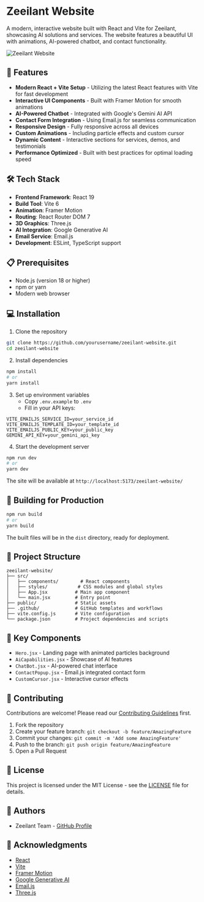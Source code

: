 # Zeeilant Website

A modern, interactive website built with React and Vite for Zeeilant, showcasing AI solutions and services. The website features a beautiful UI with animations, AI-powered chatbot, and contact functionality.

![Zeeilant Website](./public/og-image.png)

## 🚀 Features

- **Modern React + Vite Setup** - Utilizing the latest React features with Vite for fast development
- **Interactive UI Components** - Built with Framer Motion for smooth animations
- **AI-Powered Chatbot** - Integrated with Google's Gemini AI API
- **Contact Form Integration** - Using Email.js for seamless communication
- **Responsive Design** - Fully responsive across all devices
- **Custom Animations** - Including particle effects and custom cursor
- **Dynamic Content** - Interactive sections for services, demos, and testimonials
- **Performance Optimized** - Built with best practices for optimal loading speed

## 🛠️ Tech Stack

- **Frontend Framework**: React 19
- **Build Tool**: Vite 6
- **Animation**: Framer Motion
- **Routing**: React Router DOM 7
- **3D Graphics**: Three.js
- **AI Integration**: Google Generative AI
- **Email Service**: Email.js
- **Development**: ESLint, TypeScript support

## 📋 Prerequisites

- Node.js (version 18 or higher)
- npm or yarn
- Modern web browser

## 💻 Installation

1. Clone the repository
```bash
git clone https://github.com/yourusername/zeeilant-website.git
cd zeeilant-website
```

2. Install dependencies
```bash
npm install
# or
yarn install
```

3. Set up environment variables
   - Copy `.env.example` to `.env`
   - Fill in your API keys:
```env
VITE_EMAILJS_SERVICE_ID=your_service_id
VITE_EMAILJS_TEMPLATE_ID=your_template_id
VITE_EMAILJS_PUBLIC_KEY=your_public_key
GEMINI_API_KEY=your_gemini_api_key
```

4. Start the development server
```bash
npm run dev
# or
yarn dev
```

The site will be available at `http://localhost:5173/zeeilant-website/`

## 🚀 Building for Production

```bash
npm run build
# or
yarn build
```

The built files will be in the `dist` directory, ready for deployment.

## 📁 Project Structure

```
zeeilant-website/
├── src/
│   ├── components/        # React components
│   ├── styles/           # CSS modules and global styles
│   ├── App.jsx          # Main app component
│   └── main.jsx         # Entry point
├── public/              # Static assets
├── .github/             # GitHub templates and workflows
├── vite.config.js       # Vite configuration
└── package.json         # Project dependencies and scripts
```

## 🔑 Key Components

- `Hero.jsx` - Landing page with animated particles background
- `AiCapabilities.jsx` - Showcase of AI features
- `ChatBot.jsx` - AI-powered chat interface
- `ContactPopup.jsx` - Email.js integrated contact form
- `CustomCursor.jsx` - Interactive cursor effects

## 🤝 Contributing

Contributions are welcome! Please read our [Contributing Guidelines](CONTRIBUTING.md) first.

1. Fork the repository
2. Create your feature branch: `git checkout -b feature/AmazingFeature`
3. Commit your changes: `git commit -m 'Add some AmazingFeature'`
4. Push to the branch: `git push origin feature/AmazingFeature`
5. Open a Pull Request

## 📝 License

This project is licensed under the MIT License - see the [LICENSE](LICENSE) file for details.

## 👥 Authors

- Zeeilant Team - [GitHub Profile](https://github.com/zeeilant)

## 🙏 Acknowledgments

- [React](https://reactjs.org/)
- [Vite](https://vitejs.dev/)
- [Framer Motion](https://www.framer.com/motion/)
- [Google Generative AI](https://ai.google.dev/)
- [Email.js](https://www.emailjs.com/)
- [Three.js](https://threejs.org/)
